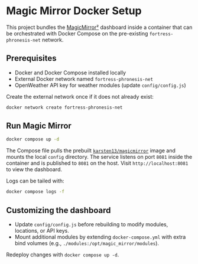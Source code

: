 # Magic Mirror Docker Setup

This project bundles the [MagicMirror²](https://github.com/MichMich/MagicMirror) dashboard inside a container that can be orchestrated with Docker Compose on the pre-existing `fortress-phronesis-net` network.

## Prerequisites
- Docker and Docker Compose installed locally
- External Docker network named `fortress-phronesis-net`
- OpenWeather API key for weather modules (update `config/config.js`)

Create the external network once if it does not already exist:

```bash
docker network create fortress-phronesis-net
```

## Run Magic Mirror

```bash
docker compose up -d
```

The Compose file pulls the prebuilt [`karsten13/magicmirror`](https://gitlab.com/khassel/magicmirror) image and mounts the local `config` directory. The service listens on port `8081` inside the container and is published to `8081` on the host. Visit `http://localhost:8081` to view the dashboard.

Logs can be tailed with:

```bash
docker compose logs -f
```

## Customizing the dashboard

- Update `config/config.js` before rebuilding to modify modules, locations, or API keys.
- Mount additional modules by extending `docker-compose.yml` with extra bind volumes (e.g., `./modules:/opt/magic_mirror/modules`).

Redeploy changes with `docker compose up -d`.
